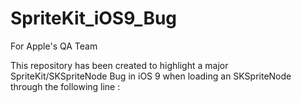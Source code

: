 # SpriteKit_iOS9_Bug
For Apple's QA Team

This repository has been created to highlight a major SpriteKit/SKSpriteNode Bug in iOS 9
when loading an SKSpriteNode through the following line :
